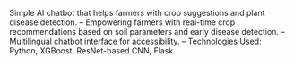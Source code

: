 Simple AI chatbot that helps farmers with crop suggestions and plant disease detection.
– Empowering farmers with real-time crop recommendations based on soil parameters and early disease detection.
– Multilingual chatbot interface for accessibility. 
– Technologies Used: Python, XGBoost, ResNet-based CNN, Flask.
